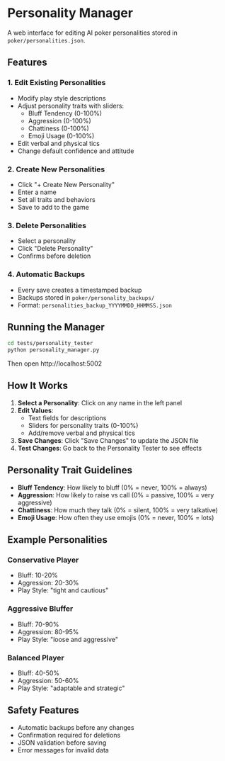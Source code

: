 # Personality Manager

A web interface for editing AI poker personalities stored in `poker/personalities.json`.

## Features

### 1. **Edit Existing Personalities**
- Modify play style descriptions
- Adjust personality traits with sliders:
  - Bluff Tendency (0-100%)
  - Aggression (0-100%)
  - Chattiness (0-100%)
  - Emoji Usage (0-100%)
- Edit verbal and physical tics
- Change default confidence and attitude

### 2. **Create New Personalities**
- Click "+ Create New Personality"
- Enter a name
- Set all traits and behaviors
- Save to add to the game

### 3. **Delete Personalities**
- Select a personality
- Click "Delete Personality"
- Confirms before deletion

### 4. **Automatic Backups**
- Every save creates a timestamped backup
- Backups stored in `poker/personality_backups/`
- Format: `personalities_backup_YYYYMMDD_HHMMSS.json`

## Running the Manager

```bash
cd tests/personality_tester
python personality_manager.py
```

Then open http://localhost:5002

## How It Works

1. **Select a Personality**: Click on any name in the left panel
2. **Edit Values**: 
   - Text fields for descriptions
   - Sliders for personality traits (0-100%)
   - Add/remove verbal and physical tics
3. **Save Changes**: Click "Save Changes" to update the JSON file
4. **Test Changes**: Go back to the Personality Tester to see effects

## Personality Trait Guidelines

- **Bluff Tendency**: How likely to bluff (0% = never, 100% = always)
- **Aggression**: How likely to raise vs call (0% = passive, 100% = very aggressive)
- **Chattiness**: How much they talk (0% = silent, 100% = very talkative)
- **Emoji Usage**: How often they use emojis (0% = never, 100% = lots)

## Example Personalities

### Conservative Player
- Bluff: 10-20%
- Aggression: 20-30%
- Play Style: "tight and cautious"

### Aggressive Bluffer
- Bluff: 70-90%
- Aggression: 80-95%
- Play Style: "loose and aggressive"

### Balanced Player
- Bluff: 40-50%
- Aggression: 50-60%
- Play Style: "adaptable and strategic"

## Safety Features

- Automatic backups before any changes
- Confirmation required for deletions
- JSON validation before saving
- Error messages for invalid data